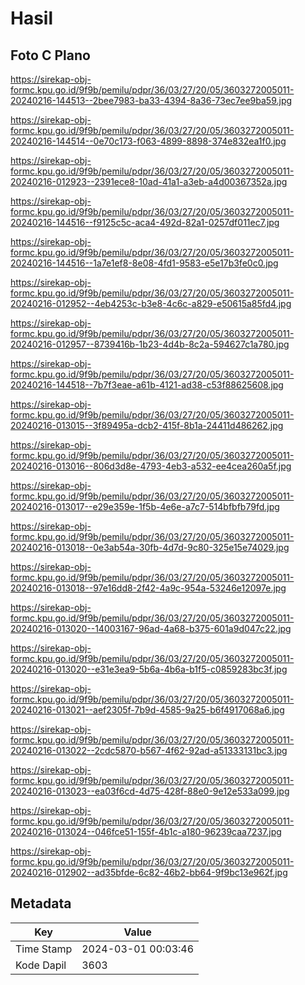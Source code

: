 # Hasil

## Foto C Plano

https://sirekap-obj-formc.kpu.go.id/9f9b/pemilu/pdpr/36/03/27/20/05/3603272005011-20240216-144513--2bee7983-ba33-4394-8a36-73ec7ee9ba59.jpg

https://sirekap-obj-formc.kpu.go.id/9f9b/pemilu/pdpr/36/03/27/20/05/3603272005011-20240216-144514--0e70c173-f063-4899-8898-374e832ea1f0.jpg

https://sirekap-obj-formc.kpu.go.id/9f9b/pemilu/pdpr/36/03/27/20/05/3603272005011-20240216-012923--2391ece8-10ad-41a1-a3eb-a4d00367352a.jpg

https://sirekap-obj-formc.kpu.go.id/9f9b/pemilu/pdpr/36/03/27/20/05/3603272005011-20240216-144516--f9125c5c-aca4-492d-82a1-0257df011ec7.jpg

https://sirekap-obj-formc.kpu.go.id/9f9b/pemilu/pdpr/36/03/27/20/05/3603272005011-20240216-144516--1a7e1ef8-8e08-4fd1-9583-e5e17b3fe0c0.jpg

https://sirekap-obj-formc.kpu.go.id/9f9b/pemilu/pdpr/36/03/27/20/05/3603272005011-20240216-012952--4eb4253c-b3e8-4c6c-a829-e50615a85fd4.jpg

https://sirekap-obj-formc.kpu.go.id/9f9b/pemilu/pdpr/36/03/27/20/05/3603272005011-20240216-012957--8739416b-1b23-4d4b-8c2a-594627c1a780.jpg

https://sirekap-obj-formc.kpu.go.id/9f9b/pemilu/pdpr/36/03/27/20/05/3603272005011-20240216-144518--7b7f3eae-a61b-4121-ad38-c53f88625608.jpg

https://sirekap-obj-formc.kpu.go.id/9f9b/pemilu/pdpr/36/03/27/20/05/3603272005011-20240216-013015--3f89495a-dcb2-415f-8b1a-24411d486262.jpg

https://sirekap-obj-formc.kpu.go.id/9f9b/pemilu/pdpr/36/03/27/20/05/3603272005011-20240216-013016--806d3d8e-4793-4eb3-a532-ee4cea260a5f.jpg

https://sirekap-obj-formc.kpu.go.id/9f9b/pemilu/pdpr/36/03/27/20/05/3603272005011-20240216-013017--e29e359e-1f5b-4e6e-a7c7-514bfbfb79fd.jpg

https://sirekap-obj-formc.kpu.go.id/9f9b/pemilu/pdpr/36/03/27/20/05/3603272005011-20240216-013018--0e3ab54a-30fb-4d7d-9c80-325e15e74029.jpg

https://sirekap-obj-formc.kpu.go.id/9f9b/pemilu/pdpr/36/03/27/20/05/3603272005011-20240216-013018--97e16dd8-2f42-4a9c-954a-53246e12097e.jpg

https://sirekap-obj-formc.kpu.go.id/9f9b/pemilu/pdpr/36/03/27/20/05/3603272005011-20240216-013020--14003167-96ad-4a68-b375-601a9d047c22.jpg

https://sirekap-obj-formc.kpu.go.id/9f9b/pemilu/pdpr/36/03/27/20/05/3603272005011-20240216-013020--e31e3ea9-5b6a-4b6a-b1f5-c0859283bc3f.jpg

https://sirekap-obj-formc.kpu.go.id/9f9b/pemilu/pdpr/36/03/27/20/05/3603272005011-20240216-013021--aef2305f-7b9d-4585-9a25-b6f4917068a6.jpg

https://sirekap-obj-formc.kpu.go.id/9f9b/pemilu/pdpr/36/03/27/20/05/3603272005011-20240216-013022--2cdc5870-b567-4f62-92ad-a51333131bc3.jpg

https://sirekap-obj-formc.kpu.go.id/9f9b/pemilu/pdpr/36/03/27/20/05/3603272005011-20240216-013023--ea03f6cd-4d75-428f-88e0-9e12e533a099.jpg

https://sirekap-obj-formc.kpu.go.id/9f9b/pemilu/pdpr/36/03/27/20/05/3603272005011-20240216-013024--046fce51-155f-4b1c-a180-96239caa7237.jpg

https://sirekap-obj-formc.kpu.go.id/9f9b/pemilu/pdpr/36/03/27/20/05/3603272005011-20240216-012902--ad35bfde-6c82-46b2-bb64-9f9bc13e962f.jpg


## Metadata

| Key        | Value               |
| ---------- | ------------------- |
| Time Stamp | 2024-03-01 00:03:46 |
| Kode Dapil | 3603                |



